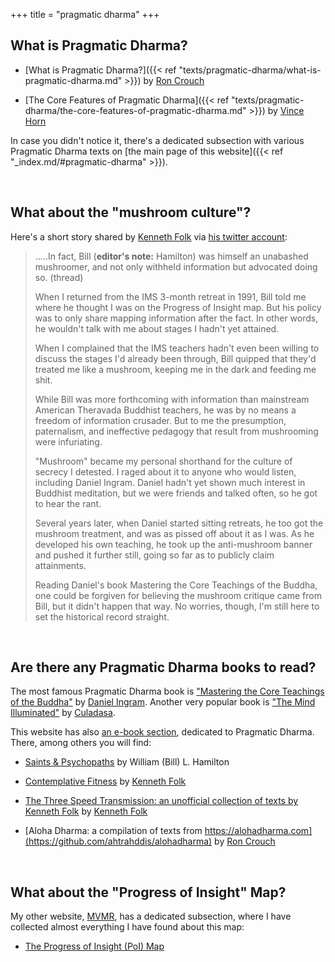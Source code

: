+++
title = "pragmatic dharma"
+++

## What is Pragmatic Dharma?

-  [What is Pragmatic Dharma?]({{< ref "texts/pragmatic-dharma/what-is-pragmatic-dharma.md" >}}) by [Ron Crouch](https://web.archive.org/web/20190424160827/https://alohadharma.com/about/)

- [The Core Features of Pragmatic Dharma]({{< ref "texts/pragmatic-dharma/the-core-features-of-pragmatic-dharma.md" >}}) by [Vince Horn](http://www.vincehorn.space/)

In case you didn't notice it, there's a dedicated subsection with various Pragmatic Dharma texts on [the main page of this website]({{< ref "_index.md/#pragmatic-dharma" >}}).

&nbsp;
## What about the "mushroom culture"?


Here's a short story shared by [Kenneth Folk](https://kennethfolkdharma.com/) via [his twitter account](https://twitter.com/kennethfolk):

> 
> .....In fact, Bill (**editor's note:** Hamilton) was himself an unabashed mushroomer, and not only withheld information but advocated doing so. (thread)
>     
> When I returned from the IMS 3-month retreat in 1991, Bill told me where he thought I was on the Progress of Insight map. But his policy was to only share mapping information after the fact. In other words, he wouldn't talk with me about stages I hadn't yet attained.
> 
> When I complained that the IMS teachers hadn't even been willing to discuss the stages I'd already been through, Bill quipped that they'd treated me like a mushroom, keeping me in the dark and feeding me shit.
> 
> While Bill was more forthcoming with information than mainstream American Theravada Buddhist teachers, he was by no means a freedom of information crusader. But to me the presumption, paternalism, and ineffective pedagogy that result from mushrooming were infuriating.
> 
> "Mushroom" became my personal shorthand for the culture of secrecy I detested. I raged about it to anyone who would listen, including Daniel Ingram. Daniel hadn't yet shown much interest in Buddhist meditation, but we were friends and talked often, so he got to hear the rant.
> 
> Several years later, when Daniel started sitting retreats, he too got the mushroom treatment, and was as pissed off about it as I was. As he developed his own teaching, he took up the anti-mushroom banner and pushed it further still, going so far as to publicly claim attainments.
> 
> Reading Daniel's book Mastering the Core Teachings of the Buddha, one could be forgiven for believing the mushroom critique came from Bill, but it didn't happen that way. No worries, though, I'm still here to set the historical record straight.
> 


&nbsp;
## Are there any Pragmatic Dharma books to read?

The most famous Pragmatic Dharma book is ["Mastering the Core Teachings of the Buddha"](https://www.mctb.org/) by [Daniel Ingram](https://www.integrateddaniel.info/). Another very popular book is ["The Mind Illuminated"](https://www.goodreads.com/book/show/25942786-the-mind-illuminated) by [Culadasa](http://culadasa.com/about/).

This website has also [an e-book section](https://atrahhdis.github.io/#pd), dedicated to Pragmatic Dharma. There, among others you will find:

- [Saints & Psychopaths](https://github.com/ahtrahddis/saints) by William (Bill) L. Hamilton

- [Contemplative Fitness](https://github.com/ahrahddis/cfitness) by [Kenneth Folk](https://kennethfolkdharma.com/)

- [The Three Speed Transmission: an unofficial collection of texts by Kenneth Folk](https://github.com/ahtrahddis/kf3st) by [Kenneth Folk](https://kennethfolkdharma.com/)

- [Aloha Dharma: a compilation of texts from https://alohadharma.com](https://github.com/ahtrahddis/alohadharma) by [Ron Crouch](https://web.archive.org/web/20190424160827/https://alohadharma.com/about/)


&nbsp;
## What about the "Progress of Insight" Map?

My other website, [MVMR](https://mahasivipassana.com), has a dedicated subsection, where I have collected almost everything I have found about this map:

- [The Progress of Insight (PoI) Map](https://mahasivipassana.com/the-progress-of-insight-map/)